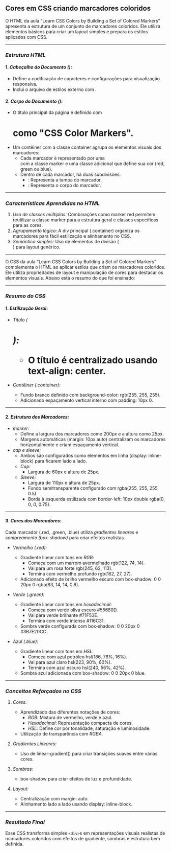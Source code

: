 ## Cores em CSS criando marcadores coloridos

O HTML da aula "Learn CSS Colors by Building a Set of Colored Markers" apresenta a estrutura de um conjunto de marcadores coloridos. Ele utiliza elementos básicos para criar um layout simples e prepara os estilos aplicados com CSS.

---

### *Estrutura HTML*
#### 1. *Cabeçalho do Documento (<head>):*
   - Define a codificação de caracteres e configurações para visualização responsiva.
   - Inclui o arquivo de estilos externo com <link rel="stylesheet" href="styles.css">.

#### 2. *Corpo do Documento (<body>):*
   - O título principal da página é definido com <h1> como "CSS Color Markers".
   - Um contêiner com a classe container agrupa os elementos visuais dos marcadores:
     - Cada marcador é representado por uma <div> com a classe marker e uma classe adicional que define sua cor (red, green ou blue).
     - Dentro de cada marcador, há duas subdivisões:
       - *<div class="cap">*: Representa a tampa do marcador.
       - *<div class="sleeve">*: Representa o corpo do marcador.

---

### *Características Aprendidas no HTML*
1. *Uso de classes múltiplas:* Combinações como marker red permitem reutilizar a classe marker para a estrutura geral e classes específicas para as cores.
2. *Agrupamento lógico:* A div principal (.container) organiza os marcadores para fácil estilização e alinhamento no CSS.
3. *Semântica simples:* Uso de elementos de divisão (<div>) para layout genérico.

---------------------------------



O CSS da aula “Learn CSS Colors by Building a Set of Colored Markers” complementa o HTML ao aplicar estilos que criam os marcadores coloridos. Ele utiliza propriedades de layout e manipulação de cores para destacar os elementos visuais. Abaixo está o resumo do que foi ensinado:

---

### *Resumo do CSS*
#### 1. *Estilização Geral:*
   - *Título (<h1>):*
     - O título é centralizado usando text-align: center.

   - *Contêiner (.container):*
     - Fundo branco definido com background-color: rgb(255, 255, 255).
     - Adicionado espaçamento vertical interno com padding: 10px 0.

---

#### 2. *Estrutura dos Marcadores:*
   - *marker:*
     - Define a largura dos marcadores como 200px e a altura como 25px.
     - Margens automáticas (margin: 10px auto) centralizam os marcadores horizontalmente e criam espaçamento vertical.
   - *cap e sleeve:*
     - Ambos são configurados como elementos em linha (display: inline-block) para ficarem lado a lado.
     - *Cap:*
       - Largura de 60px e altura de 25px.
     - *Sleeve:*
       - Largura de 110px e altura de 25px.
       - Fundo semitransparente configurado com rgba(255, 255, 255, 0.5).
       - Borda à esquerda estilizada com border-left: 10px double rgba(0, 0, 0, 0.75).

---

#### 3. *Cores dos Marcadores:*
Cada marcador (.red, .green, .blue) utiliza *gradientes lineares* e *sombreamento (box-shadow)* para criar efeitos realistas.

   - *Vermelho (.red):*
     - Gradiente linear com tons em *RGB*:
       - Começa com um marrom avermelhado rgb(122, 74, 14).
       - Vai para um rosa forte rgb(245, 62, 113).
       - Termina com vermelho profundo rgb(162, 27, 27).
     - Adicionado efeito de brilho vermelho escuro com box-shadow: 0 0 20px 0 rgba(83, 14, 14, 0.8).

   - *Verde (.green):*
     - Gradiente linear com tons em *hexadecimal*:
       - Começa com verde oliva escuro #55680D.
       - Vai para verde brilhante #71F53E.
       - Termina com verde intenso #116C31.
     - Sombra verde configurada com box-shadow: 0 0 20px 0 #3B7E20CC.

   - *Azul (.blue):*
     - Gradiente linear com tons em *HSL*:
       - Começa com azul petróleo hsl(186, 76%, 16%).
       - Vai para azul claro hsl(223, 90%, 60%).
       - Termina com azul escuro hsl(240, 56%, 42%).
     - Sombra azul adicionada com box-shadow: 0 0 20px 0 blue.

---

### *Conceitos Reforçados no CSS*
1. *Cores:*
   - Aprendizado das diferentes notações de cores:
     - *RGB*: Mistura de vermelho, verde e azul.
     - *Hexadecimal*: Representação compacta de cores.
     - *HSL*: Define cor por tonalidade, saturação e luminosidade.
   - Utilização de transparência com *RGBA*.

2. *Gradientes Lineares:*
   - Uso de linear-gradient() para criar transições suaves entre várias cores.

3. *Sombras:*
   - box-shadow para criar efeitos de luz e profundidade.

4. *Layout:*
   - Centralização com margin: auto.
   - Alinhamento lado a lado usando display: inline-block.

---

### *Resultado Final*
Esse CSS transforma simples `<div>`s em representações visuais realistas de marcadores coloridos com efeitos de gradiente, sombras e estrutura bem definida.